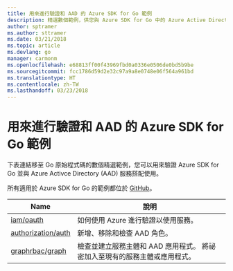 ```yaml
---
title: 用來進行驗證和 AAD 的 Azure SDK for Go 範例
description: 精選數個範例，供您與 Azure SDK for Go 中的 Azure Active Directory (AAD) 和驗證搭配使用。
author: sptramer
ms.author: sttramer
ms.date: 03/21/2018
ms.topic: article
ms.devlang: go
manager: carmonm
ms.openlocfilehash: e68813ff00f43969fbd0a0336e0506de0bd5b9be
ms.sourcegitcommit: fcc1786d59d2e32c97a9a8e0748e06f564a961bd
ms.translationtype: HT
ms.contentlocale: zh-TW
ms.lasthandoff: 03/23/2018
---
```

# <a name="azure-sdk-for-go-samples-for-authentication-and-aad"></a>用來進行驗證和 AAD 的 Azure SDK for Go 範例

下表連結移至 Go 原始程式碼的數個精選範例，您可以用來驗證 Azure SDK for Go 並與 Azure Activce Directory (AAD) 服務搭配使用。 

所有適用於 Azure SDK for Go 的範例都位於 [GitHub](https://github.com/Azure-Samples/azure-sdk-for-go-samples)。

| Name | 說明 |
|------|-------------|
| [iam/oauth](https://github.com/Azure-Samples/azure-sdk-for-go-samples/blob/master/iam/oauth.go) | 如何使用 Azure 進行驗證以使用服務。 |
| [authorization/auth](https://github.com/Azure-Samples/azure-sdk-for-go-samples/blob/master/authorization/auth.go) | 新增、移除和檢查 AAD 角色。 |
| [graphrbac/graph](https://github.com/Azure-Samples/azure-sdk-for-go-samples/blob/master/graphrbac/graph.go) | 檢查並建立服務主體和 AAD 應用程式。 將祕密加入至現有的服務主體或應用程式。 |

